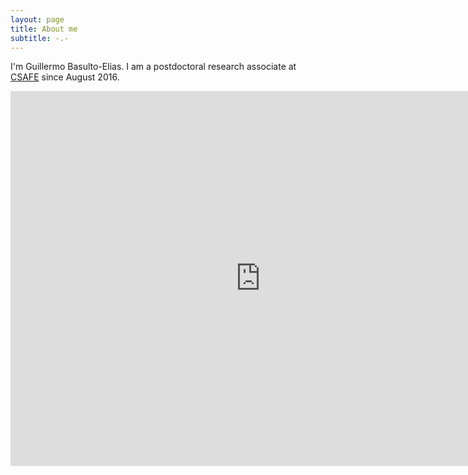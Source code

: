 ```yaml
---
layout: page
title: About me
subtitle: -.-
---
```


I'm Guillermo Basulto-Elias. I am a postdoctoral research associate at [CSAFE](http://forensic.stat.iastate.edu/) since August 2016.

<iframe src="https://calendar.google.com/calendar/embed?src=guillermobasulto%40gmail.com&ctz=America/Chicago" style="border: 0" width="800" height="600" frameborder="0" scrolling="no"></iframe>